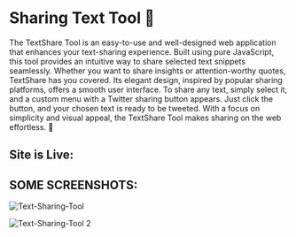 # Sharing Text Tool 🚀

The TextShare Tool is an easy-to-use and well-designed web application that enhances your text-sharing experience. Built using pure JavaScript, this tool provides an intuitive way to share selected text snippets seamlessly. Whether you want to share insights or attention-worthy quotes, TextShare has you covered. Its elegant design, inspired by popular sharing platforms, offers a smooth user interface. To share any text, simply select it, and a custom menu with a Twitter sharing button appears. Just click the button, and your chosen text is ready to be tweeted. With a focus on simplicity and visual appeal, the TextShare Tool makes sharing on the web effortless. 🚀

## Site is Live:

## SOME SCREENSHOTS: 

![Text-Sharing-Tool](https://github.com/Ankur-Rai-19/Sharing-Text-Tool/assets/125396300/838ee389-91d9-462b-9d0b-7b523fbddc99)

![Text-Sharing-Tool 2](https://github.com/Ankur-Rai-19/Sharing-Text-Tool/assets/125396300/c9b6c58e-9606-4178-94a8-9a617d8fe527)
